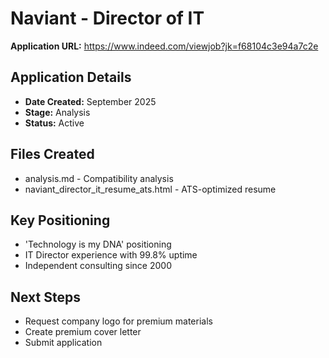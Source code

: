 # Naviant - Director of IT

**Application URL:** https://www.indeed.com/viewjob?jk=f68104c3e94a7c2e

## Application Details
- **Date Created:** September 2025
- **Stage:** Analysis
- **Status:** Active

## Files Created
- analysis.md - Compatibility analysis
- naviant_director_it_resume_ats.html - ATS-optimized resume

## Key Positioning
- 'Technology is my DNA' positioning
- IT Director experience with 99.8% uptime
- Independent consulting since 2000

## Next Steps
- Request company logo for premium materials
- Create premium cover letter
- Submit application
